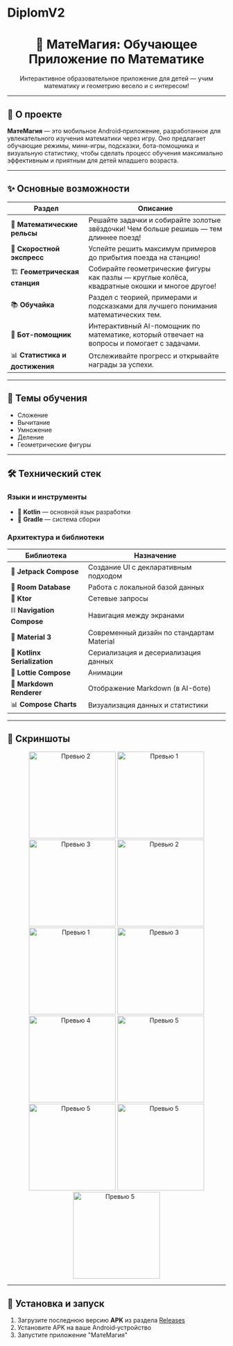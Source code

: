 # DiplomV2
<h1 align="center">📱 МатеМагия: Обучающее Приложение по Математике</h1> 

<p align="center">
  Интерактивное образовательное приложение для детей — учим математику и геометрию весело и с интересом!
</p>

---

## 📖 О проекте

**МатеМагия** — это мобильное Android‑приложение, разработанное для увлекательного изучения математики через игру. Оно предлагает обучающие режимы, мини-игры, подсказки, бота-помощника и визуальную статистику, чтобы сделать процесс обучения максимально эффективным и приятным для детей младшего возраста.

---

## ✨ Основные возможности

| Раздел | Описание |
|--------|----------|
| 🚂 **Математические рельсы** | Решайте задачки и собирайте золотые звёздочки! Чем больше решишь — тем длиннее поезд! |
| 🚄 **Скоростной экспресс** | Успейте решить максимум примеров до прибытия поезда на станцию! |
| 🏗️ **Геометрическая станция** | Собирайте геометрические фигуры как пазлы — круглые колёса, квадратные окошки и многое другое! |
| 📚 **Обучайка** | Раздел с теорией, примерами и подсказками для лучшего понимания математических тем. |
| 🤖 **Бот-помощник** | Интерактивный AI-помощник по математике, который отвечает на вопросы и помогает с задачами. |
| 📊 **Статистика и достижения** | Отслеживайте прогресс и открывайте награды за успехи. |

---

## 🧮 Темы обучения

- Сложение  
- Вычитание  
- Умножение  
- Деление  
- Геометрические фигуры  

---

## 🛠️ Технический стек

### Языки и инструменты
- 🤖 **Kotlin** — основной язык разработки
- 🔧 **Gradle** — система сборки

### Архитектура и библиотеки
| Библиотека | Назначение |
|------------|------------|
| 🔗 **Jetpack Compose** | Создание UI с декларативным подходом |
| 💾 **Room Database** | Работа с локальной базой данных |
| 🔧 **Ktor** | Сетевые запросы |
| ⛓️ **Navigation Compose** | Навигация между экранами |
| 🔩 **Material 3** | Современный дизайн по стандартам Material |
| 🔑 **Kotlinx Serialization** | Сериализация и десериализация данных |
| 👀 **Lottie Compose** | Анимации |
| 📝 **Markdown Renderer** | Отображение Markdown (в AI-боте) |
| 📊 **Compose Charts** | Визуализация данных и статистики |

---

## 📱 Скриншоты

<div align="center">
   <img src="ScreensImage/Welcome_1.png" width="200" alt="Превью 2" />
  <img src="ScreensImage/Welcome_2.png" width="200" alt="Превью 1" />
  <img src="ScreensImage/Welcome_3.png" width="200" alt="Превью 3" />
  <img src="ScreensImage/MainScreen.png" width="200" alt="Превью 2" />
  <img src="ScreensImage/MathRails.png" width="200" alt="Превью 1" />
  <img src="ScreensImage/MathRailsGame.png" width="200" alt="Превью 3" />
  <img src="ScreensImage/Express.png" width="200" alt="Превью 4" />
  <img src="ScreensImage/ShapeScreen.png" width="200" alt="Превью 5" />
  <img src="ScreensImage/LearningScreen.png" width="200" alt="Превью 5" />
  <img src="ScreensImage/ChatBot_1.png" width="200" alt="Превью 5" />
  <img src="ScreensImage/ChatBot_2.png" width="200" alt="Превью 5" />
</div>

---

## 🚀 Установка и запуск

1. Загрузите последнюю версию **APK** из раздела [Releases](https://github.com/Egor228000/DiplomV2/releases)
2. Установите APK на ваше Android‑устройство
3. Запустите приложение "МатеМагия"
